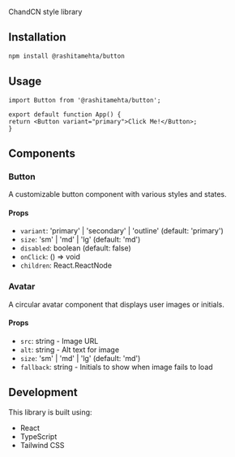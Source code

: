 ChandCN style library

## Installation

```bash
npm install @rashitamehta/button
```

## Usage

```tsx
import Button from '@rashitamehta/button';

export default function App() {
return <Button variant="primary">Click Me!</Button>;
}
```

## Components

### Button
A customizable button component with various styles and states.

#### Props
- `variant`: 'primary' | 'secondary' | 'outline' (default: 'primary')
- `size`: 'sm' | 'md' | 'lg' (default: 'md') 
- `disabled`: boolean (default: false)
- `onClick`: () => void
- `children`: React.ReactNode

### Avatar
A circular avatar component that displays user images or initials.

#### Props
- `src`: string - Image URL
- `alt`: string - Alt text for image
- `size`: 'sm' | 'md' | 'lg' (default: 'md')
- `fallback`: string - Initials to show when image fails to load

## Development

This library is built using:
- React
- TypeScript
- Tailwind CSS

